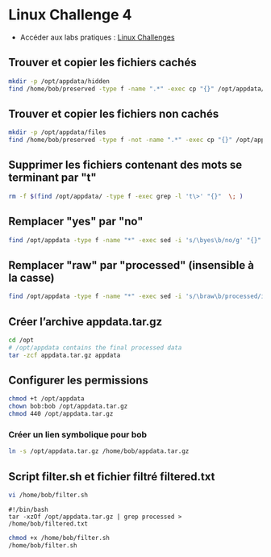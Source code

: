 # Linux Challenge 4

- Accéder aux labs pratiques : [Linux Challenges](https://learn.kodekloud.com/user/courses/linux-challenges)

## Trouver et copier les fichiers cachés

```bash
mkdir -p /opt/appdata/hidden
find /home/bob/preserved -type f -name ".*" -exec cp "{}" /opt/appdata/hidden/ \;
```

## Trouver et copier les fichiers non cachés

```bash
mkdir -p /opt/appdata/files
find /home/bob/preserved -type f -not -name ".*" -exec cp "{}" /opt/appdata/files/ \;
```

## Supprimer les fichiers contenant des mots se terminant par "t"

```bash
rm -f $(find /opt/appdata/ -type f -exec grep -l 't\>' "{}"  \; )
```

## Remplacer "yes" par "no"

```bash
find /opt/appdata -type f -name "*" -exec sed -i 's/\byes\b/no/g' "{}" \;
```

## Remplacer "raw" par "processed" (insensible à la casse)

```bash
find /opt/appdata -type f -name "*" -exec sed -i 's/\braw\b/processed/ig' "{}" \;
```

## Créer l’archive appdata.tar.gz

```bash
cd /opt
# /opt/appdata contains the final processed data
tar -zcf appdata.tar.gz appdata
```

## Configurer les permissions

```bash
chmod +t /opt/appdata
chown bob:bob /opt/appdata.tar.gz
chmod 440 /opt/appdata.tar.gz
```

### Créer un lien symbolique pour bob

```bash
ln -s /opt/appdata.tar.gz /home/bob/appdata.tar.gz
```

## Script filter.sh et fichier filtré filtered.txt

```bash
vi /home/bob/filter.sh
```

```text
#!/bin/bash
tar -xzOf /opt/appdata.tar.gz | grep processed > /home/bob/filtered.txt
```

```bash
chmod +x /home/bob/filter.sh
/home/bob/filter.sh
```
